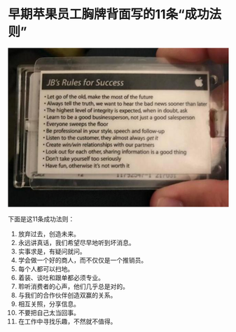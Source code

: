 # 早期苹果员工胸牌背面写的11条“成功法则”

![](apple_early_success_rules.jpg)

下面是这11条成功法则：

1. 放弃过去，创造未来。
2. 永远讲真话，我们希望尽早地听到坏消息。
3. 实事求是，有疑问就问。
4. 学会做一个好的商人，而不仅仅是一个推销员。
5. 每个人都可以扫地。
6. 着装、谈吐和跟单都必须专业。
7. 聆听消费者的心声，他们几乎总是对的。
8. 与我们的合作伙伴创造双赢的关系。
9. 相互关照，分享信息。
10. 不要把自己太当回事。
11. 在工作中寻找乐趣，不然就不值得。